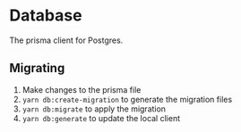 # Database

The prisma client for Postgres.

## Migrating

1. Make changes to the prisma file
2. `yarn db:create-migration` to generate the migration files
3. `yarn db:migrate` to apply the migration
4. `yarn db:generate` to update the local client